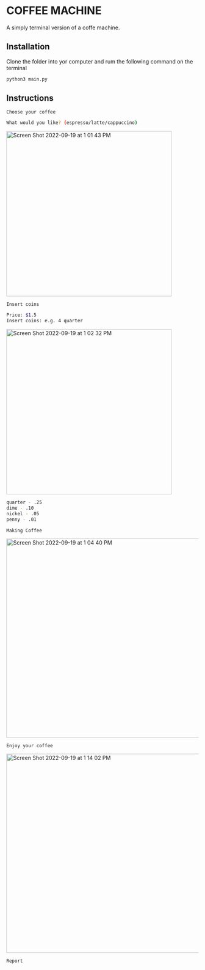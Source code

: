 # COFFEE MACHINE
A simply terminal version of a coffe machine.
## Installation
Clone the folder into yor computer and rum the following command on the terminal
```bash
python3 main.py
```
## Instructions
```Choose your coffee```
```bash
​What would you like? (espresso/latte/cappuccino) 
```
<img width="433" alt="Screen Shot 2022-09-19 at 1 01 43 PM" src="https://user-images.githubusercontent.com/59938530/190985469-63921668-965d-464c-89fc-3212586121a5.png">

```Insert coins```
```bash
Price: $1.5
Insert coins: e.g. 4 quarter 
```

<img width="433" alt="Screen Shot 2022-09-19 at 1 02 32 PM" src="https://user-images.githubusercontent.com/59938530/190985572-a16b55ca-9f8d-401c-bff0-2ac4664f4828.png">

```bash
quarter - .25
dime - .10
nickel - .05
penny - .01
```

```Making Coffee```

<img width="522" alt="Screen Shot 2022-09-19 at 1 04 40 PM" src="https://user-images.githubusercontent.com/59938530/190985743-7a8715ec-7f70-4673-b3ff-d76ec2e3709b.png">

```Enjoy your coffee```

<img width="522" alt="Screen Shot 2022-09-19 at 1 14 02 PM" src="https://user-images.githubusercontent.com/59938530/190986019-11fb986f-50f4-4fd9-bc1a-35f257d62b45.png">

```Report```




